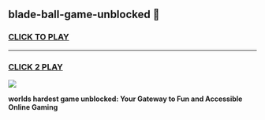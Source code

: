 
## blade-ball-game-unblocked 👋
<h3>
<a href="https://premium.freeplayer.one?title=blade-ball-game-unblocked&ref=14F">CLICK TO PLAY</a></h3>
<hr>

<h3>
<a href="https://premium.freeplayer.one?title=blade-ball-game-unblocked&ref=14F">CLICK 2 PLAY</a>
  
</h3>

<a href="https://premium.freeplayer.one?title=blade-ball-game-unblocked&ref=12F/"><img src="https://clearcache.store/games.png"></a>


**worlds hardest game unblocked: Your Gateway to Fun and Accessible Online Gaming**
